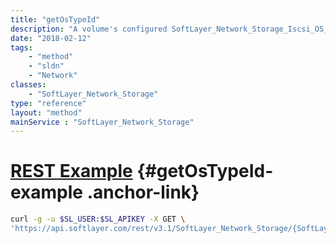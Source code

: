 ```yaml
---
title: "getOsTypeId"
description: "A volume's configured SoftLayer_Network_Storage_Iscsi_OS_Type ID."
date: "2018-02-12"
tags:
    - "method"
    - "sldn"
    - "Network"
classes:
    - "SoftLayer_Network_Storage"
type: "reference"
layout: "method"
mainService : "SoftLayer_Network_Storage"
---
```


# [REST Example](#getOsTypeId-example) <a href="/article/rest/"><i class="fas fa-question"></i></a> {#getOsTypeId-example .anchor-link} 
```bash
curl -g -u $SL_USER:$SL_APIKEY -X GET \
'https://api.softlayer.com/rest/v3.1/SoftLayer_Network_Storage/{SoftLayer_Network_StorageID}/getOsTypeId'
```
